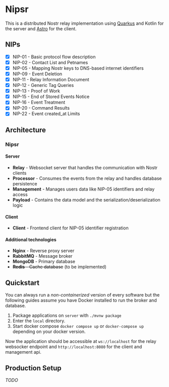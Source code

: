 # Nipsr

This is a distributed Nostr relay implementation using [Quarkus](https://quarkus.io/) and Kotlin for the server and [Astro](https://astro.build) for the client.

## NIPs

- [X] NIP-01 - Basic protocol flow description
- [X] NIP-02 - Contact List and Petnames
- [X] NIP-05 - Mapping Nostr keys to DNS-based internet identifiers
- [X] NIP-09 - Event Deletion
- [X] NIP-11 - Relay Information Document
- [X] NIP-12 - Generic Tag Queries
- [X] NIP-13 - Proof of Work
- [X] NIP-15 - End of Stored Events Notice
- [X] NIP-16 - Event Treatment
- [X] NIP-20 - Command Results
- [X] NIP-22 - Event created_at Limits

## Architecture

### Nipsr

#### Server
- **Relay** - Websocket server that handles the communication with Nostr clients
- **Processor** - Consumes the events from the relay and handles database persistence
- **Management** - Manages users data like NIP-05 identifiers and relay access
- **Payload** - Contains the data model and the serialization/deserialization logic

#### Client
- **Client** - Frontend client for NIP-05 identifier registration

#### Additional technologies

- **Nginx** - Reverse proxy server
- **RabbitMQ** - Message broker
- **MongoDB** - Primary database
- ~~**Redis** - Cache database~~ (to be implemented)

## Quickstart

You can always run a _non-containerized_ version of every software but the following guides assume you have Docker installed to run the broker and database.

1. Package applications on `server` with `./mvnw package`
2. Enter the `local` directory.
3. Start docker compose `docker compose up` or `docker-compose up` depending on your docker version.

Now the application should be accessible at `ws://localhost` for the relay websocker endpoint and `http://localhost:8080` for the client and management api.

## Production Setup

_TODO_
